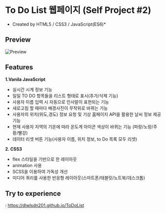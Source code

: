 # To Do List 웹페이지 (Self Project #2)
  * Created by HTML5 / CSS3 / JavaScript(ES6)*

## **Preview**
![Preview](https://user-images.githubusercontent.com/53039583/107867568-3c098d80-6ebf-11eb-8eba-a45836613878.png)


## **Features**
**1.Vanila JavaScript**
  - 실시간 시계 정보 기능
  - 일일 TO DO 항목들을 리스트 형태로 표시(추가/삭제 기능)
  - 사용자 이름 입력 시 자동으로 인사말이 표현되는 기능
  - 새로고침 할 때마다 배경사진이 무작위로 바뀌는 기능 
  - 사용자의 위치(위도,경도) 정보 요청 및 기상 홈페이지 API을 활용한 날씨 정보 제공 기능
  - 현재 사용자 지역의 기온에 따라 온도계 아이콘 색상이 바뀌는 기능 (파랑/노랑/주황/빨강)  
  - 데이터 리셋 버튼 기능(사용자 이름, 위치 정보, to Do 목록 모두 리셋)
  
  
**2. CSS3**
  - flex 스타일을 기반으로 한 레이아웃
  - animation 사용
  - SCSS을 이용하여 가독성 개선 
  - 미디어 쿼리를 사용한 반응형 레이아웃(스마트폰/태블릿/노트북/데스크톱) 
  
  
  
 ## **Try to experience**
  : https://dlwlsdn201.github.io/ToDoList


